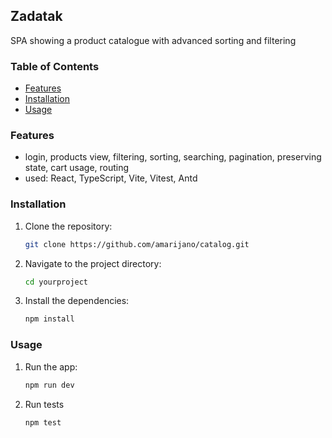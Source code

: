 ## Zadatak

SPA showing a product catalogue with advanced sorting and filtering

### Table of Contents

- [Features](#features)
- [Installation](#installation)
- [Usage](#usage)

### Features

- login, products view, filtering, sorting, searching, pagination, preserving state, cart usage, routing
- used: React, TypeScript, Vite, Vitest, Antd

### Installation

1. Clone the repository:
   ```bash
   git clone https://github.com/amarijano/catalog.git
   ```
2. Navigate to the project directory:
   ```bash
   cd yourproject
   ```
3. Install the dependencies:
   ```bash
   npm install
   ```

### Usage

1. Run the app:
   ```bash
   npm run dev
   ```
2. Run tests
   ```bash
   npm test
   ```
